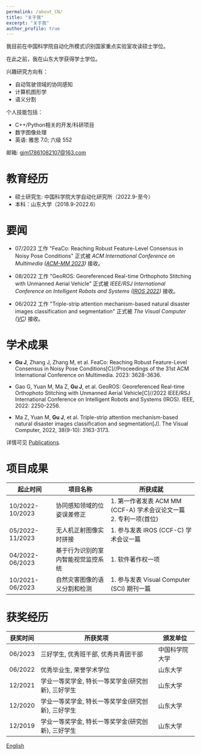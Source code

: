 ```yaml
---
permalink: /about_CN/
title: "关于我"
excerpt: "关于我"
author_profile: true
---
```


我目前在中国科学院自动化所模式识别国家重点实验室攻读硕士学位。

在此之前，我在山东大学获得学士学位。

兴趣研究方向有：
- 自动驾驶领域的协同感知
- 计算机图形学
- 语义分割

个人技能包括：
- C++/Python相关的开发/科研项目
- 数字图像处理
- 英语: 雅思 7.0; 六级 552

邮箱: [gjm17861082107@163.com](mailto:gjm17861082107@163.com)

# 教育经历

- 硕士研究生: 中国科学院大学自动化研究所（2022.9-至今）
- 本科：山东大学（2018.9-2022.6）

# 要闻

- 07/2023 工作 "FeaCo: Reaching Robust Feature-Level Consensus in Noisy Pose Conditions" 正式被 *ACM International Conference on Multimedia ([ACM-MM 2023](https://www.acmmm2023.org/))* 接收。

- 08/2022 工作 "GeoROS: Georeferenced Real-time Orthophoto Stitching with Unmanned Aerial Vehicle" 正式被 *IEEE/RSJ International Conference on Intelligent Robots and Systems ([IROS 2022](https://ieeexplore.ieee.org/abstract/document/9981560))* 接收。

- 06/2022 工作 "Triple-strip attention mechanism-based natural disaster images classification and segmentation" 正式被 *The Visual Computer ([VC](https://link.springer.com/article/10.1007/s00371-022-02535-w))* 接收。

# 学术成果

- **Gu J**, Zhang J, Zhang M, et al. FeaCo: Reaching Robust Feature-Level Consensus in Noisy Pose Conditions[C]//Proceedings of the 31st ACM International Conference on Multimedia. 2023: 3628-3636.

- Gao G, Yuan M, Ma Z, **Gu J**, et al. GeoROS: Georeferenced Real-time Orthophoto Stitching with Unmanned Aerial Vehicle[C]//2022 IEEE/RSJ International Conference on Intelligent Robots and Systems (IROS). IEEE, 2022: 2250-2256.

- Ma Z, Yuan M, **Gu J**, et al. Triple-strip attention mechanism-based natural disaster images classification and segmentation[J]. The Visual Computer, 2022, 38(9-10): 3163-3173.

详情可见 [Publications](/publications/).

# 项目成果

|起止时间|项目名称|所获成就|
|  ----  | ----  | ----  |
|10/2022-10/2023|协同感知领域的位姿误差修正|1. 第一作者发表 ACM MM (CCF-A) 学术会议论文一篇<br>2. 专利一项(首位)|
|05/2022-11/2023|无人机正射图像实时拼接|1. 参与发表 IROS (CCF-C) 学术会议一篇|
|04/2022-06/2023|基于行为识别的室内智能视觉监控系统|1. 软件著作权一项|
|10/2021-06/2023|自然灾害图像的语义分割和检测|1. 参与发表 Visual Computer (SCI) 期刊一篇|


# 获奖经历

|获奖时间|所获奖项|颁发单位|
|  ----  | ----  | ---- |
|06/2023|三好学生, 优秀班干部, 优秀共青团干部 | 中国科学院大学 |
|06/2022|优秀毕业生, 荣誉学术学位 | 山东大学 |
|12/2021|学业一等奖学金, 特长一等奖学金(研究创新), 三好学生| 山东大学 |
|12/2020|学业一等奖学金, 特长一等奖学金(研究创新), 三好学生| 山东大学 |
|12/2019|学业一等奖学金, 特长一等奖学金(研究创新), 三好学生| 山东大学 |



[English](/)